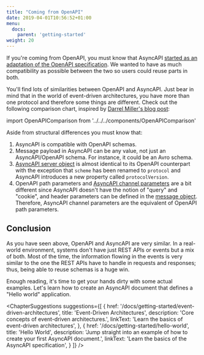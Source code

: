 ```yaml
---
title: "Coming from OpenAPI"
date: 2019-04-01T10:56:52+01:00
menu:
  docs:
    parent: 'getting-started'
weight: 20
---
```


If you're coming from OpenAPI, you must know that AsyncAPI [started as an adaptation of the OpenAPI specification](https://medium.com/asyncapi/whats-new-on-asyncapi-lots-2d9019a1869d). We wanted to have as much compatibility as possible between the two so users could reuse parts in both.

You'll find lots of similarities between OpenAPI and AsyncAPI. Just bear in mind that in the world of event-driven architectures, you have more than one protocol and therefore some things are different. Check out the following comparison chart, inspired by [Darrel Miller's blog post](https://www.openapis.org/news/blogs/2016/10/tdc-structural-improvements-explaining-30-spec-part-2):

import OpenAPIComparison from '../../../components/OpenAPIComparison'

<OpenAPIComparison className="my-8" />

Aside from structural differences you must know that:

1. AsyncAPI is compatible with OpenAPI schemas.
1. Message payload in AsyncAPI can be any value, not just an AsyncAPI/OpenAPI schema. For instance, it could be an Avro schema.
1. [AsyncAPI server object](/docs/specifications/2.1.0/#serverObject) is almost identical to its OpenAPI counterpart with the exception that `scheme` has been renamed to `protocol` and AsyncAPI introduces a new property called `protocolVersion`.
1. OpenAPI path parameters and [AsyncAPI channel parameters](/docs/specifications/2.1.0/#parameterObject) are a bit different since AsyncAPI doesn't have the notion of "query" and "cookie", and header parameters can be defined in the [message object](/docs/specifications/2.1.0/#messageObject). Therefore, AsyncAPI channel parameters are the equivalent of OpenAPI path parameters.

## Conclusion

As you have seen above, OpenAPI and AsyncAPI are very similar. In a real-world environment, systems don't have just REST APIs or events but a mix of both. Most of the time, the information flowing in the events is very similar to the one the REST APIs have to handle in requests and responses; thus, being able to reuse schemas is a huge win.

Enough reading, it's time to get your hands dirty with some actual examples. Let's learn how to create an AsyncAPI document that defines a "Hello world" application.

<ChapterSuggestions
  suggestions={[
    {
      href: '/docs/getting-started/event-driven-architectures',
      title: 'Event-Driven Architectures',
      description: 'Core concepts of event-driven architectures.',
      linkText: 'Learn the basics of event-driven architectures',
    },
    {
      href: '/docs/getting-started/hello-world',
      title: 'Hello World',
      description: 'Jump straight into an example of how to create your first AsyncAPI document.',
      linkText: 'Learn the basics of the AsyncAPI specification',
    }
  ]}
/>
